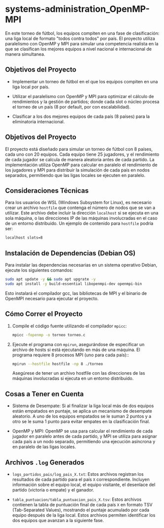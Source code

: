 # systems-administration_OpenMP-MPI

En este torneo de fútbol, los equipos compiten en una fase de clasificación: una liga local de formato "todos contra todos" por país. El proyecto utiliza paralelismo con OpenMP y MPI para simular una competencia realista en la que se clasifican los mejores equipos a nivel nacional e internacional de manera simultanea.

## Objetivos del Proyecto

- Implementar un torneo de fútbol en el que los equipos compiten en una liga local por país.

- Utilizar el paralelismo con OpenMP y MPI para optimizar el cálculo de rendimientos y la gestión de partidos; donde cada slot o núcleo procesa el torneo de un país (8 por default, por con escalabilidad).

- Clasificar a los dos mejores equipos de cada país (8 países) para la eliminatoria internacional.

## Objetivos del Proyecto

El proyecto está diseñado para simular un torneo de fútbol con 8 países, cada uno con 20 equipos. Cada equipo tiene 25 jugadores, y el rendimiento de cada jugador se calcula de manera aleatoria antes de cada partido. La implementación utiliza OpenMP para calcular en paralelo el rendimiento de los jugadores y MPI para distribuir la simulación de cada país en nodos separados, permitiendo que las ligas locales se ejecuten en paralelo.


## Consideraciones Técnicas

Para los usuarios de WSL (Windows Subsystem for Linux), es necesario crear un archivo `hostfile` que contenga el número de nodos que se van a utilizar. Este archivo debe incluir la dirección `localhost` si se ejecuta en una sola máquina, o las direcciones IP de las máquinas involucradas en el caso de un entorno distribuido. Un ejemplo de contenido para `hostfile` podría ser:

```bash
localhost slots=8
```

## Instalación de Dependencias (Debian OS)

Para instalar las dependencias necesarias en un sistema operativo Debian, ejecute los siguientes comandos:

```bash
sudo apt update -y && sudo apt upgrate -y
sudo apt install -y build-essential libopenmpi-dev openmpi-bin
```
Esto instalará el compilador gcc, las bibliotecas de MPI y el binario de OpenMPI necesario para ejecutar el proyecto.

## Cómo Correr el Proyecto

1. Compile el código fuente utilizando el compilador `mpicc`:
   ```bash
   mpicc -fopenmp -o torneo torneo.c
   ```

2. Ejecute el programa con `mpirun`, asegurándose de especificar un archivo de hosts si está ejecutando en más de una máquina. El programa requiere 8 procesos MPI (uno para cada país)::
   ```bash
   mpirun --hostfile hostfile -np 8 ./torneo
   ```
   Asegúrese de tener un archivo hostfile con las direcciones de las máquinas involucradas si ejecuta en un entorno distribuido.


## Cosas a Tener en Cuenta

- Sistema de Desempate: Si al finalizar la liga local más de dos equipos están empatados en puntaje, se aplica un mecanismo de desempate aleatorio. A uno de los equipos empatados se le suman 2 puntos y a otro se le suma 1 punto para evitar empates en la clasificación final.

- OpenMP y MPI: OpenMP se usa para calcular el rendimiento de cada jugador en paralelo antes de cada partido, y MPI se utiliza para asignar cada país a un nodo separado, permitiendo una ejecución asíncrona y en paralelo de las ligas locales.

## Archivos `.log` Generados

- `logs_partidos_pais/log_pais_X.txt`: Estos archivos registran los resultados de cada partido para el país `X` correspondiente. Incluyen información sobre el equipo local, el equipo visitante, el desenlace del partido (victoria o empate) y el ganador.

- `tabla_puntuacion/tabla_puntuacion_pais_X.tsv`: Estos archivos contienen la tabla de puntuación final de cada país `X` en formato TSV (Tab-Separated Values), mostrando el puntaje acumulado por cada equipo después de la liga local. Estos archivos permiten identificar los dos equipos que avanzan a la siguiente fase.

